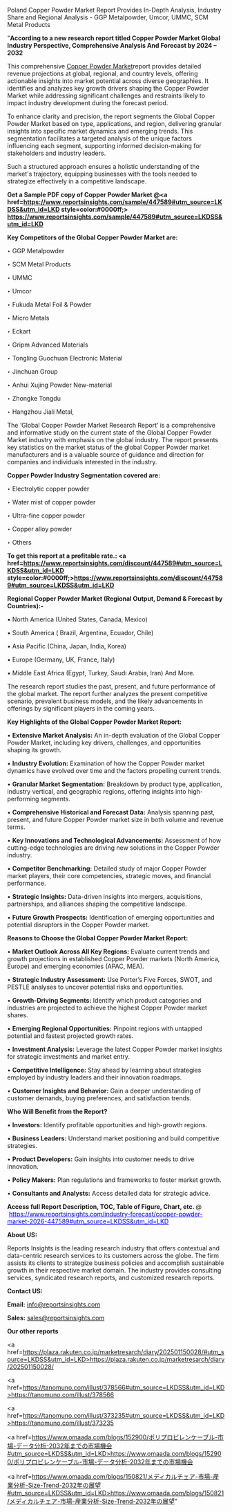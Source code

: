 Poland Copper Powder Market Report Provides In-Depth Analysis, Industry Share and Regional Analysis - GGP Metalpowder, Umcor, UMMC, SCM Metal Products

"<strong>According to a new research report titled Copper Powder Market Global Industry Perspective, Comprehensive Analysis And Forecast by 2024 – 2032</strong>

This comprehensive <a href=https://www.reportsinsights.com/sample/447589>Copper Powder Market</a>report provides detailed revenue projections at global, regional, and country levels, offering actionable insights into market potential across diverse geographies. It identifies and analyzes key growth drivers shaping the Copper Powder Market while addressing significant challenges and restraints likely to impact industry development during the forecast period.

To enhance clarity and precision, the report segments the Global Copper Powder Market based on type, applications, and region, delivering granular insights into specific market dynamics and emerging trends. This segmentation facilitates a targeted analysis of the unique factors influencing each segment, supporting informed decision-making for stakeholders and industry leaders.

Such a structured approach ensures a holistic understanding of the market's trajectory, equipping businesses with the tools needed to strategize effectively in a competitive landscape.

<strong>Get a Sample PDF copy of Copper Powder Market </strong><strong>@<a href=https://www.reportsinsights.com/sample/447589#utm_source=LKDSS&utm_id=LKD style=color:#0000ff;> https://www.reportsinsights.com/sample/447589#utm_source=LKDSS&utm_id=LKD</a></strong></font>

<strong>Key Competitors of the Global Copper Powder Market are:</strong>

‣ GGP Metalpowder

‣ SCM Metal Products

‣ UMMC

‣ Umcor

‣ Fukuda Metal Foil & Powder

‣ Micro Metals

‣ Eckart

‣ Gripm Advanced Materials

‣ Tongling Guochuan Electronic Material

‣ Jinchuan Group

‣ Anhui Xujing Powder New-material

‣ Zhongke Tongdu

‣ Hangzhou Jiali Metal,

The ‘Global Copper Powder Market Research Report’ is a comprehensive and informative study on the current state of the Global Copper Powder Market industry with emphasis on the global industry. The report presents key statistics on the market status of the global Copper Powder market manufacturers and is a valuable source of guidance and direction for companies and individuals interested in the industry.

<strong>Copper Powder Industry Segmentation covered are:</strong>

‣ Electrolytic copper powder

‣ Water mist of copper powder

‣ Ultra-fine copper powder

‣ Copper alloy powder

‣ Others

<strong>To get this report at a profitable rate.: <a href=https://www.reportsinsights.com/discount/447589#utm_source=LKDSS&utm_id=LKD style=color:#0000ff;>https://www.reportsinsights.com/discount/447589#utm_source=LKDSS&utm_id=LKD</a></strong></font>

<strong>Regional Copper Powder Market (Regional Output, Demand &amp; Forecast by Countries):-</strong>

• North America (United States, Canada, Mexico)

• South America ( Brazil, Argentina, Ecuador, Chile)

• Asia Pacific (China, Japan, India, Korea)

• Europe (Germany, UK, France, Italy)

• Middle East Africa (Egypt, Turkey, Saudi Arabia, Iran) And More.

The research report studies the past, present, and future performance of the global market. The report further analyzes the present competitive scenario, prevalent business models, and the likely advancements in offerings by significant players in the coming years.

<strong>Key Highlights of the Global Copper Powder Market Report:</strong>

• <strong>Extensive Market Analysis:</strong> An in-depth evaluation of the Global Copper Powder Market, including key drivers, challenges, and opportunities shaping its growth.

• <strong>Industry Evolution:</strong> Examination of how the Copper Powder market dynamics have evolved over time and the factors propelling current trends.

• <strong>Granular Market Segmentation:</strong> Breakdown by product type, application, industry vertical, and geographic regions, offering insights into high-performing segments.

• <strong>Comprehensive Historical and Forecast Data:</strong> Analysis spanning past, present, and future Copper Powder market size in both volume and revenue terms.

• <strong>Key Innovations and Technological Advancements:</strong> Assessment of how cutting-edge technologies are driving new solutions in the Copper Powder industry.

• <strong>Competitor Benchmarking:</strong> Detailed study of major Copper Powder market players, their core competencies, strategic moves, and financial performance.

• <strong>Strategic Insights:</strong> Data-driven insights into mergers, acquisitions, partnerships, and alliances shaping the competitive landscape.

• <strong>Future Growth Prospects:</strong> Identification of emerging opportunities and potential disruptors in the Copper Powder market.

<strong>Reasons to Choose the Global Copper Powder Market Report:</strong>

• <strong>Market Outlook Across All Key Regions:</strong> Evaluate current trends and growth projections in established Copper Powder markets (North America, Europe) and emerging economies (APAC, MEA).

• <strong>Strategic Industry Assessment:</strong> Use Porter’s Five Forces, SWOT, and PESTLE analyses to uncover potential risks and opportunities.

• <strong>Growth-Driving Segments:</strong> Identify which product categories and industries are projected to achieve the highest Copper Powder market shares.

• <strong>Emerging Regional Opportunities:</strong> Pinpoint regions with untapped potential and fastest projected growth rates.

• <strong>Investment Analysis:</strong> Leverage the latest Copper Powder market insights for strategic investments and market entry.

• <strong>Competitive Intelligence:</strong> Stay ahead by learning about strategies employed by industry leaders and their innovation roadmaps.

• <strong>Customer Insights and Behavior:</strong> Gain a deeper understanding of customer demands, buying preferences, and satisfaction trends.

<strong>Who Will Benefit from the Report?</strong>

• <strong>Investors:</strong> Identify profitable opportunities and high-growth regions.

• <strong>Business Leaders:</strong> Understand market positioning and build competitive strategies.

• <strong>Product Developers:</strong> Gain insights into customer needs to drive innovation.

• <strong>Policy Makers:</strong> Plan regulations and frameworks to foster market growth.

• <strong>Consultants and Analysts:</strong> Access detailed data for strategic advice.
</ul>
<strong>Access full Report Description, TOC, Table of Figure, Chart, etc. </strong>@  <a href=https://www.reportsinsights.com/industry-forecast/copper-powder-market-2026-447589#utm_source=LKDSS&utm_id=LKD style=color:#0000ff;>https://www.reportsinsights.com/industry-forecast/copper-powder-market-2026-447589#utm_source=LKDSS&utm_id=LKD</a></font>

<strong><strong>About US</strong>:</strong>

Reports Insights is the leading research industry that offers contextual and data-centric research services to its customers across the globe. The firm assists its clients to strategize business policies and accomplish sustainable growth in their respective market domain. The industry provides consulting services, syndicated research reports, and customized research reports.

<strong>Contact US:</strong>

<p class=""""><b>Email:</b> <a href=mailto:info@reportsinsights.com>info@reportsinsights.com</a></p>
<p class=""""><b>Sales:</b> <a href=mailto:sales@reportsinsights.com>sales@reportsinsights.com</a></p>

<strong>Our other reports</strong>

<a href=https://plaza.rakuten.co.jp/marketresarch/diary/202501150028/#utm_source=LKDSS&utm_id=LKD>https://plaza.rakuten.co.jp/marketresarch/diary/202501150028/</a>

<a href=https://tanomuno.com/illust/378566#utm_source=LKDSS&utm_id=LKD>https://tanomuno.com/illust/378566</a>

<a href=https://tanomuno.com/illust/373235#utm_source=LKDSS&utm_id=LKD>https://tanomuno.com/illust/373235</a>

<a href=https://www.omaada.com/blogs/152900/ポリプロピレンケーブル-市場-データ分析-2032年までの市場機会#utm_source=LKDSS&utm_id=LKD>https://www.omaada.com/blogs/152900/ポリプロピレンケーブル-市場-データ分析-2032年までの市場機会</a>

<a href=https://www.omaada.com/blogs/150821/メディカルチェア-市場-産業分析-Size-Trend-2032年の展望#utm_source=LKDSS&utm_id=LKD>https://www.omaada.com/blogs/150821/メディカルチェア-市場-産業分析-Size-Trend-2032年の展望</a>"
